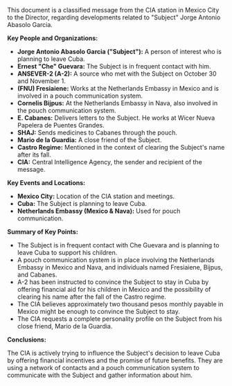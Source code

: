 This document is a classified message from the CIA station in Mexico City to the Director, regarding developments related to "Subject" Jorge Antonio Abasolo Garcia.

**Key People and Organizations:**

*   **Jorge Antonio Abasolo Garcia ("Subject"):** A person of interest who is planning to leave Cuba.
*   **Ernest "Che" Guevara:** The Subject is in frequent contact with him.
*   **ANSEVER-2 (A-2):** A source who met with the Subject on October 30 and November 1.
*   **(FNU) Fresiaiene:** Works at the Netherlands Embassy in Mexico and is involved in a pouch communication system.
*   **Cornelis Bijpus:** At the Netherlands Embassy in Nava, also involved in the pouch communication system.
*   **E. Cabanes:** Delivers letters to the Subject. He works at Wicer Nueva Papelera de Puentes Grandes.
*   **SHAJ:** Sends medicines to Cabanes through the pouch.
*   **Mario de la Guardia:** A close friend of the Subject.
*   **Castro Regime:** Mentioned in the context of clearing the Subject's name after its fall.
*   **CIA:** Central Intelligence Agency, the sender and recipient of the message.

**Key Events and Locations:**

*   **Mexico City:** Location of the CIA station and meetings.
*   **Cuba:** The Subject is planning to leave Cuba.
*   **Netherlands Embassy (Mexico & Nava):** Used for pouch communication.

**Summary of Key Points:**

*   The Subject is in frequent contact with Che Guevara and is planning to leave Cuba to support his children.
*   A pouch communication system is in place involving the Netherlands Embassy in Mexico and Nava, and individuals named Fresiaiene, Bijpus, and Cabanes.
*   A-2 has been instructed to convince the Subject to stay in Cuba by offering financial aid for his children in Mexico and the possibility of clearing his name after the fall of the Castro regime.
*   The CIA believes approximately two thousand pesos monthly payable in Mexico might be enough to convince the Subject to stay.
*   The CIA requests a complete personality profile on the Subject from his close friend, Mario de la Guardia.

**Conclusions:**

The CIA is actively trying to influence the Subject's decision to leave Cuba by offering financial incentives and the promise of future benefits. They are using a network of contacts and a pouch communication system to communicate with the Subject and gather information about him.
